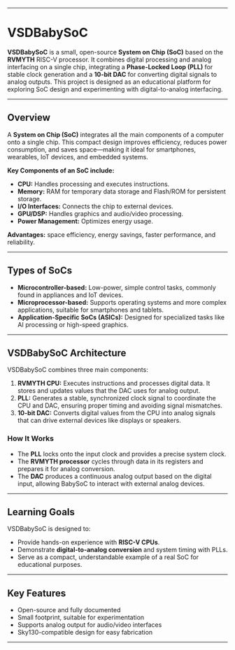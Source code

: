 
---

# VSDBabySoC

**VSDBabySoC** is a small, open-source **System on Chip (SoC)** based on the **RVMYTH** RISC-V processor. It combines digital processing and analog interfacing on a single chip, integrating a **Phase-Locked Loop (PLL)** for stable clock generation and a **10-bit DAC** for converting digital signals to analog outputs. This project is designed as an educational platform for exploring SoC design and experimenting with digital-to-analog interfacing.

---

## Overview

A **System on Chip (SoC)** integrates all the main components of a computer onto a single chip. This compact design improves efficiency, reduces power consumption, and saves space—making it ideal for smartphones, wearables, IoT devices, and embedded systems.

**Key Components of an SoC include:**

* **CPU:** Handles processing and executes instructions.
* **Memory:** RAM for temporary data storage and Flash/ROM for persistent storage.
* **I/O Interfaces:** Connects the chip to external devices.
* **GPU/DSP:** Handles graphics and audio/video processing.
* **Power Management:** Optimizes energy usage.

**Advantages:** space efficiency, energy savings, faster performance, and reliability.

---

## Types of SoCs

* **Microcontroller-based:** Low-power, simple control tasks, commonly found in appliances and IoT devices.
* **Microprocessor-based:** Supports operating systems and more complex applications, suitable for smartphones and tablets.
* **Application-Specific SoCs (ASICs):** Designed for specialized tasks like AI processing or high-speed graphics.

---

## VSDBabySoC Architecture

VSDBabySoC combines three main components:

1. **RVMYTH CPU:** Executes instructions and processes digital data. It stores and updates values that the DAC uses for analog output.
2. **PLL:** Generates a stable, synchronized clock signal to coordinate the CPU and DAC, ensuring proper timing and avoiding signal mismatches.
3. **10-bit DAC:** Converts digital values from the CPU into analog signals that can drive external devices like displays or speakers.

### How It Works

* The **PLL** locks onto the input clock and provides a precise system clock.
* The **RVMYTH processor** cycles through data in its registers and prepares it for analog conversion.
* The **DAC** produces a continuous analog output based on the digital input, allowing BabySoC to interact with external analog devices.

---

## Learning Goals

VSDBabySoC is designed to:

* Provide hands-on experience with **RISC-V CPUs**.
* Demonstrate **digital-to-analog conversion** and system timing with PLLs.
* Serve as a compact, understandable example of a real SoC for educational purposes.

---

## Key Features

* Open-source and fully documented
* Small footprint, suitable for experimentation
* Supports analog output for audio/video interfaces
* Sky130-compatible design for easy fabrication

---

